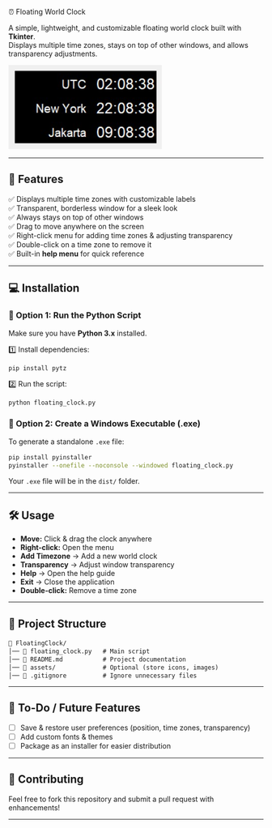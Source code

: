 ⏰ Floating World Clock  

A simple, lightweight, and customizable floating world clock built with **Tkinter**.  
Displays multiple time zones, stays on top of other windows, and allows transparency adjustments.

![Demo Screenshot](assets/demo.jpg)

---

## 🚀 Features  
✅ Displays multiple time zones with customizable labels  
✅ Transparent, borderless window for a sleek look  
✅ Always stays on top of other windows  
✅ Drag to move anywhere on the screen  
✅ Right-click menu for adding time zones & adjusting transparency  
✅ Double-click on a time zone to remove it  
✅ Built-in **help menu** for quick reference  

---

## 💻 Installation  

### 🔹 Option 1: Run the Python Script  
Make sure you have **Python 3.x** installed.  

1️⃣ Install dependencies:  
```bash
pip install pytz
```
2️⃣ Run the script:  
```bash
python floating_clock.py
```

### 🔹 Option 2: Create a Windows Executable (.exe)  
To generate a standalone `.exe` file:  
```bash
pip install pyinstaller
pyinstaller --onefile --noconsole --windowed floating_clock.py
```
Your `.exe` file will be in the `dist/` folder.

---

## 🛠️ Usage  
- **Move:** Click & drag the clock anywhere  
- **Right-click:** Open the menu  
- **Add Timezone** → Add a new world clock  
- **Transparency** → Adjust window transparency  
- **Help** → Open the help guide  
- **Exit** → Close the application  
- **Double-click:** Remove a time zone  

---

## 📂 Project Structure  
```
📁 FloatingClock/
│── 📄 floating_clock.py   # Main script
│── 📄 README.md           # Project documentation
│── 📁 assets/             # Optional (store icons, images)
│── 📄 .gitignore          # Ignore unnecessary files
```

---

## 🎯 To-Do / Future Features  
- [ ] Save & restore user preferences (position, time zones, transparency)  
- [ ] Add custom fonts & themes  
- [ ] Package as an installer for easier distribution  

---

## 🤝 Contributing  
Feel free to fork this repository and submit a pull request with enhancements!  

---

